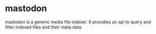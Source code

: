 # mastodon

mastodon is a generic media file indexer. 
It providies an api to query and filter indexed files and their meta data.